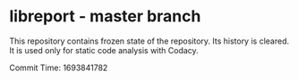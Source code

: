 # libreport - master branch

This repository contains frozen state of the repository.
Its history is cleared. It is used only for static code
analysis with Codacy.

Commit Time: 1693841782